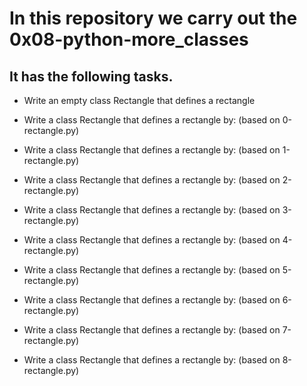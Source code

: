 # In this repository we carry out the 0x08-python-more_classes
## It has the following tasks.

- Write an empty class Rectangle that defines a rectangle

- Write a class Rectangle that defines a rectangle by: (based on 0-rectangle.py)

- Write a class Rectangle that defines a rectangle by: (based on 1-rectangle.py)

- Write a class Rectangle that defines a rectangle by: (based on 2-rectangle.py)

- Write a class Rectangle that defines a rectangle by: (based on 3-rectangle.py)

- Write a class Rectangle that defines a rectangle by: (based on 4-rectangle.py)

- Write a class Rectangle that defines a rectangle by: (based on 5-rectangle.py)

- Write a class Rectangle that defines a rectangle by: (based on 6-rectangle.py)

- Write a class Rectangle that defines a rectangle by: (based on 7-rectangle.py)

- Write a class Rectangle that defines a rectangle by: (based on 8-rectangle.py)
